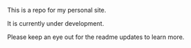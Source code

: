 This is a repo for my personal site.

It is currently under development.

Please keep an eye out for the readme updates to learn more.
